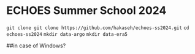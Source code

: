 # ECHOES Summer School 2024

`git clone git clone https://github.com/hakaseh/echoes-ss2024.git`
`cd echoes-ss2024`
`mkdir data-argo`
`mkdir data-era5`

##in case of Windows?
